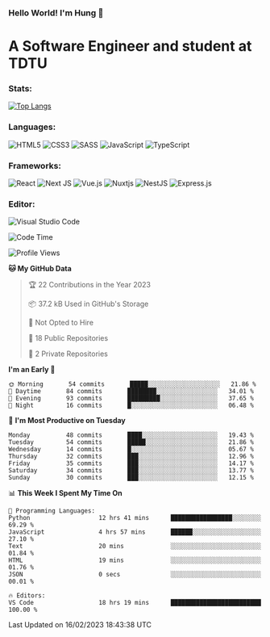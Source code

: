 ### Hello World! I'm Hung :wave:

# A Software Engineer and student at TDTU

### Stats:
[![Top Langs](https://github-readme-stats.vercel.app/api/top-langs/?username=Kuroo-nekoo)](https://github.com/anuraghazra/github-readme-stats)

### Languages:
![HTML5](https://img.shields.io/badge/html5-%23E34F26.svg?style=for-the-badge&logo=html5&logoColor=%23E34F26&color=white)
![CSS3](https://img.shields.io/badge/css3-%231572B6.svg?style=for-the-badge&logo=css3&logoColor=%231572B6&color=white)
![SASS](https://img.shields.io/badge/SASS-hotpink.svg?style=for-the-badge&logo=SASS&logoColor=hotpink&color=white)
![JavaScript](https://img.shields.io/badge/javascript-%23323330.svg?style=for-the-badge&logo=javascript&color=white)
![TypeScript](https://img.shields.io/badge/typescript-%23007ACC.svg?style=for-the-badge&logo=typescript&logoColor=%23007ACC&color=white)


### Frameworks:
![React](https://img.shields.io/badge/react-%2320232a.svg?style=for-the-badge&logo=react&logoColor=%%2361DAFB&color=white)
![Next JS](https://img.shields.io/badge/Next-black?style=for-the-badge&logo=next.js&logoColor=black&color=white)
![Vue.js](https://img.shields.io/badge/vuejs-%2335495e.svg?style=for-the-badge&logo=vuedotjs&logoColor=%234FC08D&color=white)
![Nuxtjs](https://img.shields.io/badge/Nuxt-002E3B?style=for-the-badge&logo=nuxtdotjs&color=white&logoColor=#00DC82)
![NestJS](https://img.shields.io/badge/nestjs-%23E0234E.svg?style=for-the-badge&logo=nestjs&logoColor=%23E0234E&color=white)
![Express.js](https://img.shields.io/badge/express.js-%23404d59.svg?style=for-the-badge&logo=express&logoColor=%23404d59&color=white)

### Editor:
![Visual Studio Code](https://img.shields.io/badge/Visual%20Studio%20Code-0078d7.svg?style=for-the-badge&logo=visual-studio-code&color=white&logoColor=0078d7)


<!--START_SECTION:waka-->
![Code Time](http://img.shields.io/badge/Code%20Time-363%20hrs-blue)

![Profile Views](http://img.shields.io/badge/Profile%20Views-1-blue)

**🐱 My GitHub Data** 

> 🏆 22 Contributions in the Year 2023
 > 
> 📦 37.2 kB Used in GitHub's Storage 
 > 
> 🚫 Not Opted to Hire
 > 
> 📜 18 Public Repositories 
 > 
> 🔑 2 Private Repositories  
 > 
**I'm an Early 🐤** 

```text
🌞 Morning       54 commits       █████░░░░░░░░░░░░░░░░░░░░   21.86 % 
🌆 Daytime       84 commits       ████████░░░░░░░░░░░░░░░░░   34.01 % 
🌃 Evening       93 commits       █████████░░░░░░░░░░░░░░░░   37.65 % 
🌙 Night         16 commits       █░░░░░░░░░░░░░░░░░░░░░░░░   06.48 % 

```
📅 **I'm Most Productive on Tuesday** 

```text
Monday          48 commits       ████░░░░░░░░░░░░░░░░░░░░░   19.43 % 
Tuesday         54 commits       █████░░░░░░░░░░░░░░░░░░░░   21.86 % 
Wednesday       14 commits       █░░░░░░░░░░░░░░░░░░░░░░░░   05.67 % 
Thursday        32 commits       ███░░░░░░░░░░░░░░░░░░░░░░   12.96 % 
Friday          35 commits       ███░░░░░░░░░░░░░░░░░░░░░░   14.17 % 
Saturday        34 commits       ███░░░░░░░░░░░░░░░░░░░░░░   13.77 % 
Sunday          30 commits       ███░░░░░░░░░░░░░░░░░░░░░░   12.15 % 

```


📊 **This Week I Spent My Time On** 

```text
💬 Programming Languages: 
Python                   12 hrs 41 mins      █████████████████░░░░░░░░   69.29 % 
JavaScript               4 hrs 57 mins       ██████░░░░░░░░░░░░░░░░░░░   27.10 % 
Text                     20 mins             ░░░░░░░░░░░░░░░░░░░░░░░░░   01.84 % 
HTML                     19 mins             ░░░░░░░░░░░░░░░░░░░░░░░░░   01.76 % 
JSON                     0 secs              ░░░░░░░░░░░░░░░░░░░░░░░░░   00.01 % 

🔥 Editors: 
VS Code                  18 hrs 19 mins      █████████████████████████   100.00 % 

```


 Last Updated on 16/02/2023 18:43:38 UTC
<!--END_SECTION:waka-->
